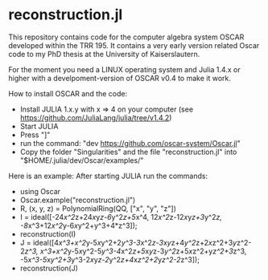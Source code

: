 # reconstruction.jl
This repository contains code for the computer algebra system OSCAR developed within the TRR 195. 
It contains a very early version related Oscar code to my PhD thesis at the University of Kaiserslautern.

For the moment you need a LINUX operating system and Julia 1.4.x or higher with a develpoment-version of 
OSCAR v0.4 to make it work.

How to install OSCAR and the code:
- Install JULIA 1.x.y with x => 4 on your computer (see https://github.com/JuliaLang/julia/tree/v1.4.2)
- Start JULIA
- Press "]" 
- run the command: "dev https://github.com/oscar-system/Oscar.jl"
- Copy the folder "Singularities" and the file "reconstruction.jl" into "$HOME/.julia/dev/Oscar/examples/"

Here is an example:
After starting JULIA run the commands:
- using Oscar
- Oscar.example("reconstruction.jl")
- R, (x, y, z) = PolynomialRing(QQ, ["x", "y", "z"])
- I = ideal([-24*x^2*z+24*x*y*z-6*y^2*z+5*x^4, 12*x^2*z-12*x*y*z+3*y^2*z, -8*x^3+12*x^2*y-6*x*y^2+y^3+4*z^3]);
- reconstruction(I)
- J = ideal([4*x^3+x^2*y-5*x*y^2+2*y^3-3*x^2*z-3*x*y*z+4*y^2*z+2*x*z^2+3*y*z^2-2*z^3, x^3+x^2*y-5*x*y^2-5*y^3-4*x^2*z+5*x*y*z-3*y^2*z+5*x*z^2+y*z^2+3*z^3, -5*x^3-5*x*y^2+3*y^3-2*x*y*z-2*y^2*z+4*x*z^2+2*y*z^2-2*z^3]);
- reconstruction(J)
